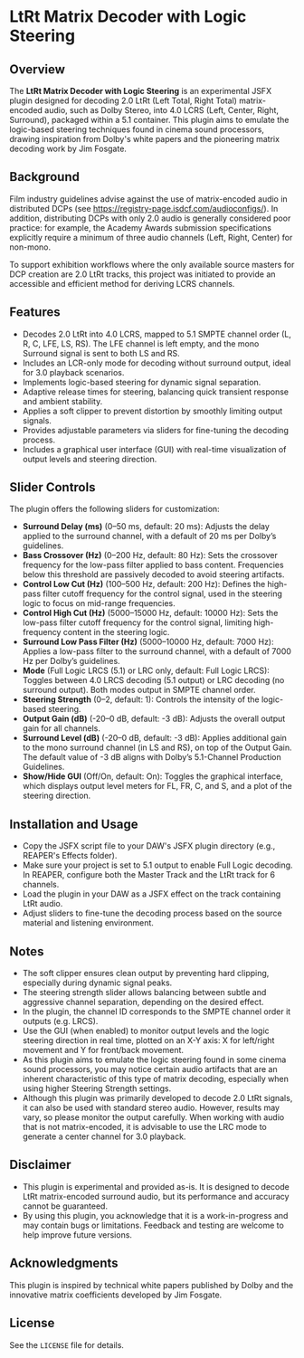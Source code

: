 # LtRt Matrix Decoder with Logic Steering

## Overview

The **LtRt Matrix Decoder with Logic Steering** is an experimental JSFX plugin designed for decoding 2.0 LtRt (Left Total, Right Total) matrix-encoded audio, such as Dolby Stereo, into 4.0 LCRS (Left, Center,  Right, Surround), packaged within a 5.1 container. This plugin aims to emulate the logic-based steering techniques found in cinema sound processors, drawing inspiration from Dolby's white papers and the pioneering matrix decoding work by Jim Fosgate.

## Background

Film industry guidelines advise against the use of matrix-encoded audio in distributed DCPs (see https://registry-page.isdcf.com/audioconfigs/). In addition, distributing DCPs with only 2.0 audio is generally considered poor practice: for example, the Academy Awards submission specifications explicitly require a minimum of three audio channels (Left, Right, Center) for non-mono.

To support exhibition workflows where the only available source masters for DCP creation are 2.0 LtRt tracks, this project was initiated to provide an accessible and efficient method for deriving LCRS channels.

## Features

- Decodes 2.0 LtRt into 4.0 LCRS, mapped to 5.1 SMPTE channel order (L, R, C, LFE, LS, RS). The LFE channel is left empty, and the mono Surround signal is sent to both LS and RS.
- Includes an LCR-only mode for decoding without surround output, ideal for 3.0 playback scenarios.
- Implements logic-based steering for dynamic signal separation.
- Adaptive release times for steering, balancing quick transient response and ambient stability.
- Applies a soft clipper to prevent distortion by smoothly limiting output signals.
- Provides adjustable parameters via sliders for fine-tuning the decoding process.
- Includes a graphical user interface (GUI) with real-time visualization of output levels and steering direction.

## Slider Controls

The plugin offers the following sliders for customization:

- **Surround Delay (ms)** (0–50 ms, default: 20 ms): Adjusts the delay applied to the surround channel, with a default of 20 ms per Dolby’s guidelines.
- **Bass Crossover (Hz)** (0–200 Hz, default: 80 Hz): Sets the crossover frequency for the low-pass filter applied to bass content. Frequencies below this threshold are passively decoded to avoid steering artifacts.
- **Control Low Cut (Hz)** (100–500 Hz, default: 200 Hz): Defines the high-pass filter cutoff frequency for the control signal, used in the steering logic to focus on mid-range frequencies.
- **Control High Cut (Hz)** (5000–15000 Hz, default: 10000 Hz): Sets the low-pass filter cutoff frequency for the control signal, limiting high-frequency content in the steering logic.
- **Surround Low Pass Filter (Hz)** (5000–10000 Hz, default: 7000 Hz): Applies a low-pass filter to the surround channel, with a default of 7000 Hz per Dolby’s guidelines.
- **Mode** (Full Logic LRCS (5.1) or LRC only, default: Full Logic LRCS): Toggles between 4.0 LRCS decoding (5.1 output) or LRC decoding (no surround output). Both modes output in SMPTE channel order.
- **Steering Strength** (0–2, default: 1): Controls the intensity of the logic-based steering.
- **Output Gain (dB)** (-20–0 dB, default: -3 dB): Adjusts the overall output gain for all channels.
- **Surround Level (dB)** (-20–0 dB, default: -3 dB): Applies additional gain to the mono surround channel (in LS and RS), on top of the Output Gain. The default value of -3 dB aligns with Dolby’s 5.1-Channel Production Guidelines.
- **Show/Hide GUI** (Off/On, default: On): Toggles the graphical interface, which displays output level meters for FL, FR, C, and S, and a plot of the steering direction.

## Installation and Usage

- Copy the JSFX script file to your DAW's JSFX plugin directory (e.g., REAPER's Effects folder).
- Make sure your project is set to 5.1 output to enable Full Logic decoding. In REAPER, configure both the Master Track and the LtRt track for 6 channels.
- Load the plugin in your DAW as a JSFX effect on the track containing LtRt audio.
- Adjust sliders to fine-tune the decoding process based on the source material and listening environment.

## Notes

- The soft clipper ensures clean output by preventing hard clipping, especially during dynamic signal peaks.
- The steering strength slider allows balancing between subtle and aggressive channel separation, depending on the desired effect.
- In the plugin, the channel ID corresponds to the SMPTE channel order it outputs (e.g. LRCS).
- Use the GUI (when enabled) to monitor output levels and the logic steering direction in real time, plotted on an X-Y axis: X for left/right movement and Y for front/back movement.
- As this plugin aims to emulate the logic steering found in some cinema sound processors, you may notice certain audio artifacts that are an inherent characteristic of this type of matrix decoding, especially when using higher Steering Strength settings.
- Although this plugin was primarily developed to decode 2.0 LtRt signals, it can also be used with standard stereo audio. However, results may vary, so please monitor the output carefully. When working with audio that is not matrix-encoded, it is advisable to use the LRC mode to generate a center channel for 3.0 playback.

## Disclaimer

- This plugin is experimental and provided as-is. It is designed to decode LtRt matrix-encoded surround audio, but its performance and accuracy cannot be guaranteed.
- By using this plugin, you acknowledge that it is a work-in-progress and may contain bugs or limitations. Feedback and testing are welcome to help improve future versions.
  
## Acknowledgments

This plugin is inspired by technical white papers published by Dolby and the innovative matrix coefficients developed by Jim Fosgate.

## License

See the `LICENSE` file for details.
